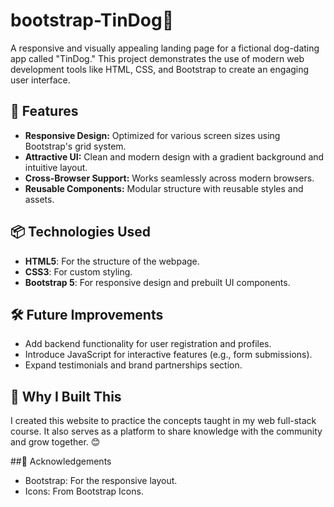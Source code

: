# bootstrap-TinDog🐾
A responsive and visually appealing landing page for a fictional dog-dating app called "TinDog." This project demonstrates the use of modern web development tools like HTML, CSS, and Bootstrap to create an engaging user interface.
## 🚀 Features
- **Responsive Design:** Optimized for various screen sizes using Bootstrap's grid system.
- **Attractive UI:** Clean and modern design with a gradient background and intuitive layout.
- **Cross-Browser Support:** Works seamlessly across modern browsers.
- **Reusable Components:** Modular structure with reusable styles and assets.
## 📦 Technologies Used

- **HTML5**: For the structure of the webpage.
- **CSS3**: For custom styling.
- **Bootstrap 5**: For responsive design and prebuilt UI components.

## 🛠 Future Improvements
- Add backend functionality for user registration and profiles.
- Introduce JavaScript for interactive features (e.g., form submissions).
- Expand testimonials and brand partnerships section.

## 🌟 Why I Built This
I created this website to practice the concepts taught in my web full-stack course. It also serves as a platform to share knowledge with the community and grow together. 😊

##🌈 Acknowledgements
- Bootstrap: For the responsive layout.
- Icons: From Bootstrap Icons.
